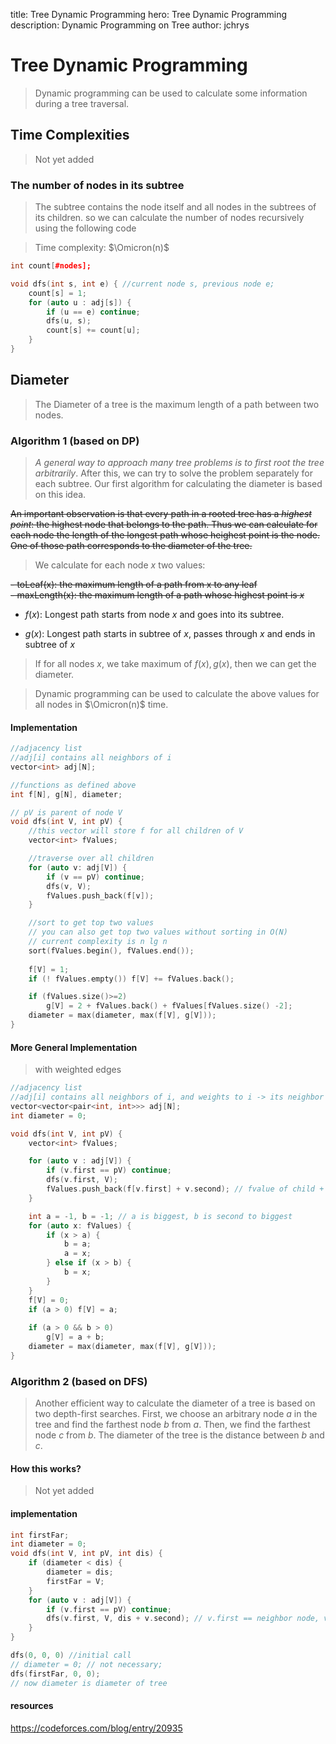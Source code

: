 title: Tree Dynamic Programming
hero: Tree Dynamic Programming
description: Dynamic Programming on Tree
author: jchrys

# Tree Dynamic Programming
> Dynamic programming can be used to calculate some information during a tree traversal.

## Time Complexities
> Not yet added



### The number of nodes in its subtree
> The subtree contains the node itself and all nodes in the subtrees of its children. 
> so we can calculate the number of nodes recursively using the following code

> Time complexity: $\Omicron(n)$

```cpp
int count[#nodes];

void dfs(int s, int e) { //current node s, previous node e;
    count[s] = 1;
    for (auto u : adj[s]) {
        if (u == e) continue;
        dfs(u, s);
        count[s] += count[u];
    }
}
```

## Diameter
> The Diameter of a tree is the maximum length of a path between two nodes.

### Algorithm 1 (based on DP)
> _A general way to approach many tree problems is to first root the tree arbitrarily_.
> After this, we can try to solve the problem separately for each subtree.
> Our first algorithm for calculating the diameter is based on this idea.


<del> An important observation is that every path in a rooted tree has a _highest point_: the highest node that belongs to the path. Thus we can calculate for each node the length of the longest path whose heighest point is the node. One of those path corresponds to the diameter of the tree.
</del>


> We calculate for each node $x$ two values:

<del> - toLeaf(x): the maximum length of a path from x to any leaf</del>  
<del> - maxLength(x): the maximum length of a path whose highest point is $x$</del>  

- $f(x)$: Longest path starts from node $x$ and goes into its subtree.

- $g(x)$: Longest path starts in subtree of $x$, passes through $x$ and ends in subtree of $x$

> If for all nodes $x$, we take maximum of $f(x), g(x)$, then we can get the diameter.

> Dynamic programming can be used to calculate the above values for all nodes in $\Omicron(n)$ time. 

#### Implementation

```cpp
//adjacency list
//adj[i] contains all neighbors of i
vector<int> adj[N];

//functions as defined above
int f[N], g[N], diameter;

// pV is parent of node V
void dfs(int V, int pV) {
    //this vector will store f for all children of V
    vector<int> fValues;

    //traverse over all children
    for (auto v: adj[V]) {
        if (v == pV) continue;
        dfs(v, V);
        fValues.push_back(f[v]);
    }

    //sort to get top two values
    // you can also get top two values without sorting in O(N)
    // current complexity is n lg n
    sort(fValues.begin(), fValues.end());
    
    f[V] = 1;
    if (! fValues.empty()) f[V] += fValues.back();

    if (fValues.size()>=2)
        g[V] = 2 + fValues.back() + fValues[fValues.size() -2];
    diameter = max(diameter, max(f[V], g[V]));
}
```
#### More General Implementation
> with weighted edges

```cpp
//adjacency list 
//adj[i] contains all neighbors of i, and weights to i -> its neighbor
vector<vector<pair<int, int>>> adj[N];
int diameter = 0;

void dfs(int V, int pV) {
    vector<int> fValues;

    for (auto v : adj[V]) {
        if (v.first == pV) continue;
        dfs(v.first, V);
        fValues.push_back(f[v.first] + v.second); // fvalue of child + weight of edge;
    }

    int a = -1, b = -1; // a is biggest, b is second to biggest
    for (auto x: fValues) {
        if (x > a) {
            b = a;
            a = x;
        } else if (x > b) {
            b = x;
        }
    }
    f[V] = 0;
    if (a > 0) f[V] = a;
    
    if (a > 0 && b > 0)
        g[V] = a + b;
    diameter = max(diameter, max(f[V], g[V]));
}
```

### Algorithm 2 (based on DFS)
> Another efficient way to calculate the diameter of a tree is based on two depth-first searches.
> First, we choose an arbitrary node $a$ in the tree and find the farthest node $b$ from $a$.
> Then, we find the farthest node $c$ from $b$. The diameter of the tree is the distance between $b$ and $c$.

#### How this works?
> Not yet added

#### implementation

```cpp
int firstFar;
int diameter = 0;
void dfs(int V, int pV, int dis) {
    if (diameter < dis) {
        diameter = dis;
        firstFar = V;
    }
    for (auto v : adj[V]) {
        if (v.first == pV) continue;
        dfs(v.first, V, dis + v.second); // v.first == neighbor node, v.second weight of edge
    }
}

dfs(0, 0, 0) //initial call
// diameter = 0; // not necessary;
dfs(firstFar, 0, 0);
// now diameter is diameter of tree
```



#### resources
https://codeforces.com/blog/entry/20935

